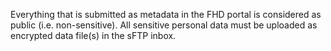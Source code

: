 Everything that is submitted as metadata in the FHD portal is considered as public (i.e. non-sensitive).
All sensitive personal data must be uploaded as encrypted data file(s) in the sFTP inbox.

